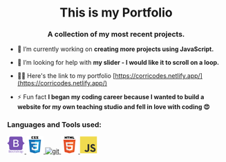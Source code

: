 <h1 align="center">This is my Portfolio</h1>
<h3 align="center">A collection of my most recent projects.</h3>

- 🔭 I’m currently working on **creating more projects using JavaScript.**

- 🤝 I’m looking for help with **my slider - I would like it to scroll on a loop.**

- 👨‍💻 Here's the link to my portfolio [https://corricodes.netlify.app/](https://corricodes.netlify.app/)

- ⚡ Fun fact **I began my coding career because I wanted to build a website for my own teaching studio and fell in love with coding 😍**

<h3 align="left">Languages and Tools used:</h3>
<p align="left"> <a href="https://getbootstrap.com" target="_blank" rel="noreferrer"> <img src="https://raw.githubusercontent.com/devicons/devicon/master/icons/bootstrap/bootstrap-plain-wordmark.svg" alt="bootstrap" width="40" height="40"/> </a> <a href="https://www.w3schools.com/css/" target="_blank" rel="noreferrer"> <img src="https://raw.githubusercontent.com/devicons/devicon/master/icons/css3/css3-original-wordmark.svg" alt="css3" width="40" height="40"/> </a> <a href="https://git-scm.com/" target="_blank" rel="noreferrer"> <img src="https://www.vectorlogo.zone/logos/git-scm/git-scm-icon.svg" alt="git" width="40" height="40"/> </a> <a href="https://www.w3.org/html/" target="_blank" rel="noreferrer"> <img src="https://raw.githubusercontent.com/devicons/devicon/master/icons/html5/html5-original-wordmark.svg" alt="html5" width="40" height="40"/> </a> <a href="https://developer.mozilla.org/en-US/docs/Web/JavaScript" target="_blank" rel="noreferrer"> <img src="https://raw.githubusercontent.com/devicons/devicon/master/icons/javascript/javascript-original.svg" alt="javascript" width="40" height="40"/> </a> </p>
